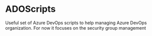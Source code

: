 # ADOScripts

Useful set of Azure DevOps scripts to help managing Azure DevOps organization.
For now it focuses on the security group management
